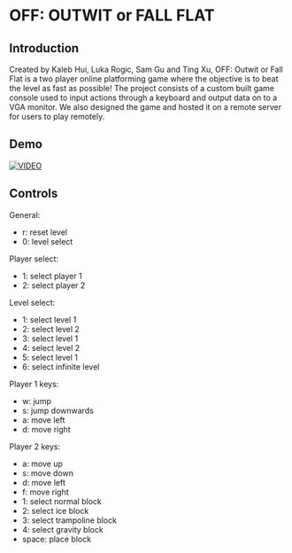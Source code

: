 # OFF: OUTWIT or FALL FLAT

## Introduction

Created by Kaleb Hui, Luka Rogic, Sam Gu and Ting Xu, OFF: Outwit or Fall Flat is a two player online platforming game where the objective is to beat the level as fast as possible! The project consists of a custom built game console used to input actions through a keyboard and output data on to a VGA monitor. We also designed the game and hosted it on a remote server for users to play remotely.

## Demo
[![VIDEO](https://img.youtube.com/vi/LAMEHRfCX0M/0.jpg)](https://youtu.be/LAMEHRfCX0M)

## Controls

General:
- r:        reset level
- 0:        level select

Player select:
- 1:        select player 1
- 2:        select player 2

Level select: 
- 1:        select level 1
- 2:        select level 2
- 3:        select level 1
- 4:        select level 2
- 5:        select level 1
- 6:        select infinite level

Player 1 keys:
- w:        jump
- s:        jump downwards 
- a:        move left
- d:        move right

Player 2 keys:
- a:        move up
- s:        move down
- d:        move left
- f:        move right
- 1:        select normal block
- 2:        select ice block
- 3:        select trampoline block
- 4:        select gravity block
- space:    place block

